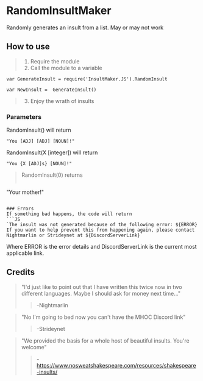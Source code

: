 # RandomInsultMaker
Randomly generates an insult from a list. May or may not work

## How to use
> 1) Require the module
> 2) Call the module to a variable
```JS
var GenerateInsult = require('InsultMaker.JS').RandomInsult

var NewInsult =  GenerateInsult()
```
> 3) Enjoy the wrath of insults

### Parameters
RandomInsult() will return
```JS
"You [ADJ] [ADJ] [NOUN]!"
```
RandomInsult(X [integer]) will return
```JS
"You {X [ADJ]s} [NOUN]!"
```
> RandomInsult(0) returns
> ```JS
"Your mother!"
```

### Errors
If something bad happens, the code will return
```JS
`The insult was not generated because of the following error: ${ERROR}
If you want to help prevent this from happening again, please contact Nightmarlin or Strideynet at ${DiscordServerLink}`
```
Where ERROR is the error details and DiscordServerLink is the current most applicable link.

## Credits
> "I'd just like to point out that I have written this twice now in two different languages. Maybe I should ask for money next time..."
>> -Nightmarlin


> "No I'm going to bed now you can't have the MHOC Discord link"
>> -Strideynet


> "We provided the basis for a whole host of beautiful insults. You're welcome"
>> -https://www.nosweatshakespeare.com/resources/shakespeare-insults/
